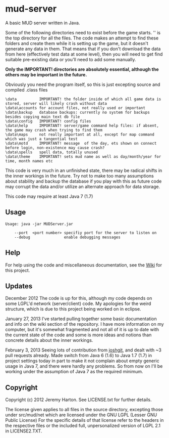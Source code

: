 mud-server
==========

A basic MUD server written in Java.

Some of the following directories need to exist before the game starts. '\' is the top directory
for all the files. The code makes an attempt to find these folders and create them while it is setting
up the game, but it doesn't generate any data in them. That means that if you don't download the data from
here (effectively test data at some level), then you will need to get find suitable pre-existing data or
you'll need to add some manually.

**Only the IMPORTANT! directories are absolutely essential, although the others may be important in the future.**

Obviously you need the program itself, so this is just excepting source and compiled .class files

```
\data          IMPORTANT! the folder inside of which all game data is stored, server will likely crash without data
\data\accounts for account files, not really used or important
\data\backup   database backups: currently no system for backups besides copying main text db file
\data\config   IMPORTANT! config files
\data\help     IMPORTANT! server/game command help files: if absent, the game may crash when trying to find them
\data\maps     not really important at all, except for map command which was just a tangential test
\data\motd     IMPORTANT! message  of the day, ets shown on connect before login, non-existence may cause crash?
\data\spells   spell data, totally unused
\data\theme    IMPORTANT! sets mud name as well as day/month/year for time, month names etc
```

This code is very much in an unfinished state, there may be radical shifts in the inner workings
in the future. Try not to make too many assumptions about stability and backup the database if you
play with this as future code may corrupt the data and/or utilize an alternate approach for data storage.

This code may require at least Java 7 (1.7)

## Usage

```
Usage: java -jar MUDServer.jar

    --port  <port number> specifiy port for the server to listen on
    --debug               enable debugging messages
```

## Help

For help using the code and miscellaneous documentation, see the [Wiki](https://github.com/jnharton/mud-server/wiki) for this project.

## Updates

December 2012
The code is up for this, although my code depends on some LGPL'd network (server/client) code. My apologies
for the weird structure, which is due to this project being worked on in eclipse. 

January 27, 2013
I've started pulling together some basic documentation and info on the wiki section of the repository. I have
more information on my computer, but it's somewhat fragmented and not all of it is up to date with the current
state of the code and some is more ideas and notions than concrete details about the inner workings.

February 3, 2013
Seeing lots of contribution from [joshgit](https://github.com/joshgit), and dealt with ~3 pull requests already. Made
switch from Java 6 (1.6) to Java 1.7 (1.7) in project settings today in part to make it not complain about empty generic
usage in Java 7, and there were hardly any problems. So from now on I'll be working under the assumption of Java 7 as
the required minimum.

## Copyright
Copyright (c) 2012 Jeremy Harton. See LICENSE.txt for further details.

The license given applies to all files in the source directory, excepting those under src/mud/net which are
licensed under the GNU LGPL (Lesser GNU Public License) For the specific details of that license refer to the
headers in the respective files or the included full, unpersonalized version of LGPL 2.1 in LICENSE2.TXT.
